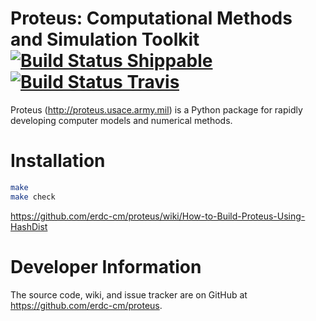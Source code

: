 # Proteus: Computational Methods and Simulation Toolkit [![Build Status Shippable](https://api.shippable.com/projects/545531c244927f89db3e7d70/badge/master)](https://app.shippable.com/projects/545531c244927f89db3e7d70) [![Build Status Travis](https://img.shields.io/travis/erdc-cm/proteus.svg)](https://travis-ci.org/erdc-cm/proteus)

Proteus (http://proteus.usace.army.mil) is a Python package for
rapidly developing computer models and numerical methods.

# Installation

```bash
make
make check
```
https://github.com/erdc-cm/proteus/wiki/How-to-Build-Proteus-Using-HashDist

# Developer Information

The source code, wiki, and issue tracker are on GitHub at
https://github.com/erdc-cm/proteus.

